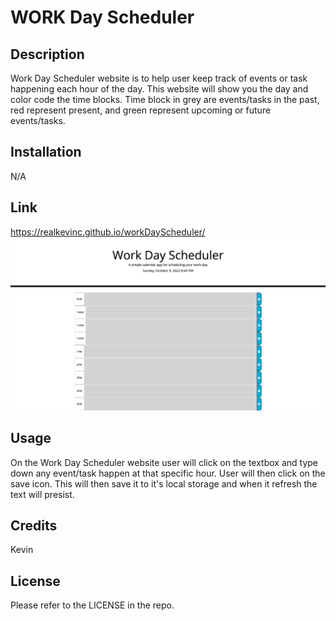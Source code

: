 # WORK Day Scheduler

## Description

Work Day Scheduler website is to help user keep track of events or task happening each hour of the day. This website will show you the day and color code the time blocks. Time block in grey are events/tasks in the past, red represent present, and green represent upcoming or future events/tasks.

## Installation

N/A

## Link

https://realkevinc.github.io/workDayScheduler/
<img src="screencapture-127-0-0-1-5500-index-html-2022-10-09-20_46_41.png">

## Usage

On the Work Day Scheduler website user will click on the textbox and type down any event/task happen at that specific hour. User will then click on the save icon. This will then save it to it's local storage and when it refresh the text will presist. 

## Credits

Kevin

## License

Please refer to the LICENSE in the repo.